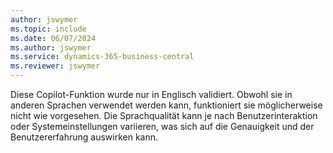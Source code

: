 ```yaml
---
author: jswymer
ms.topic: include
ms.date: 06/07/2024
ms.author: jswymer
ms.service: dynamics-365-business-central
ms.reviewer: jswymer
---
```

Diese Copilot-Funktion wurde nur in Englisch validiert. Obwohl sie in anderen Sprachen verwendet werden kann, funktioniert sie möglicherweise nicht wie vorgesehen. Die Sprachqualität kann je nach Benutzerinteraktion oder Systemeinstellungen variieren, was sich auf die Genauigkeit und der Benutzererfahrung auswirken kann.